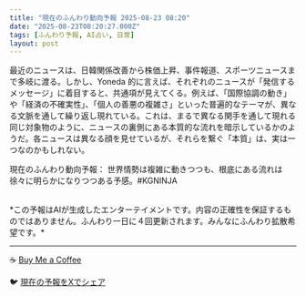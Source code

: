 ```yaml
---
title: "現在のふんわり動向予報 2025-08-23 08:20"
date: "2025-08-23T08:20:27.000Z"
tags: [ふんわり予報, AI占い, 日常]
layout: post
---
```


最近のニュースは、日韓関係改善から株価上昇、事件報道、スポーツニュースまで多岐に渡る。しかし、Yoneda 的に言えば、それぞれのニュースが「発信するメッセージ」に着目すると、共通項が見えてくる。例えば、「国際協調の動き」や「経済の不確実性」、「個人の善悪の複雑さ」といった普遍的なテーマが、異なる文脈を通して繰り返し現れている。これは、まるで異なる関手を通して現れる同じ対象物のように、ニュースの裏側にある本質的な流れを暗示しているかのようだ。各ニュースは異なる顔を見せているが、それらを繋ぐ「本質」は、実は一つなのかもしれない。


現在のふんわり動向予報：
世界情勢は複雑に動きつつも、根底にある流れは徐々に明らかになりつつある予感。#KGNINJA

<br>
*この予報はAIが生成したエンターテイメントです。内容の正確性を保証するものではありません。ふんわり一日に４回更新されます。みんなにふんわり拡散希望です。*

---
☕️ [Buy Me a Coffee](https://www.buymeacoffee.com/kgninja)

🐦 [現在の予報をXでシェア](https://twitter.com/intent/tweet?text=%E7%8F%BE%E5%9C%A8%E3%81%AE%E3%81%B5%E3%82%93%E3%82%8F%E3%82%8A%E4%BA%88%E5%A0%B1%3A%20%E3%80%8C%E6%9C%80%E8%BF%91%E3%81%AE%E3%83%8B%E3%83%A5%E3%83%BC%E3%82%B9%E3%81%AF%E3%80%81%E6%97%A5%E9%9F%93%E9%96%A2%E4%BF%82%E6%94%B9%E5%96%84%E3%81%8B%E3%82%89%E6%A0%AA%E4%BE%A1%E4%B8%8A%E6%98%87%E3%80%81%E4%BA%8B%E4%BB%B6%E5%A0%B1%E9%81%93%E3%80%81%E3%82%B9%E3%83%9D%E3%83%BC%E3%83%84%E3%83%8B%E3%83%A5%E3%83%BC%E3%82%B9%E3%81%BE%E3%81%A7%E5%A4%9A%E5%B2%90%E3%81%AB%E6%B8%A1%E3%82%8B%E3%80%82%E3%80%8D%23KGNINJA%20%E7%B6%9A%E3%81%8D%E3%81%AF%E3%83%96%E3%83%AD%E3%82%B0%E3%81%A7%EF%BC%81%F0%9F%91%87&url=https%3A%2F%2Fkg-ninja.github.io%2FFunwariyoso%2F)
